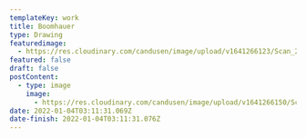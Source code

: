 ```yaml
---
templateKey: work
title: Boomhauer
type: Drawing
featuredimage:
  - https://res.cloudinary.com/candusen/image/upload/v1641266123/Scan_23_cover_ue7srp.jpg
featured: false
draft: false
postContent:
  - type: image
    image:
      - https://res.cloudinary.com/candusen/image/upload/v1641266150/Scan_23_ubvglu.jpg
date: 2022-01-04T03:11:31.069Z
date-finish: 2022-01-04T03:11:31.076Z
---
```

